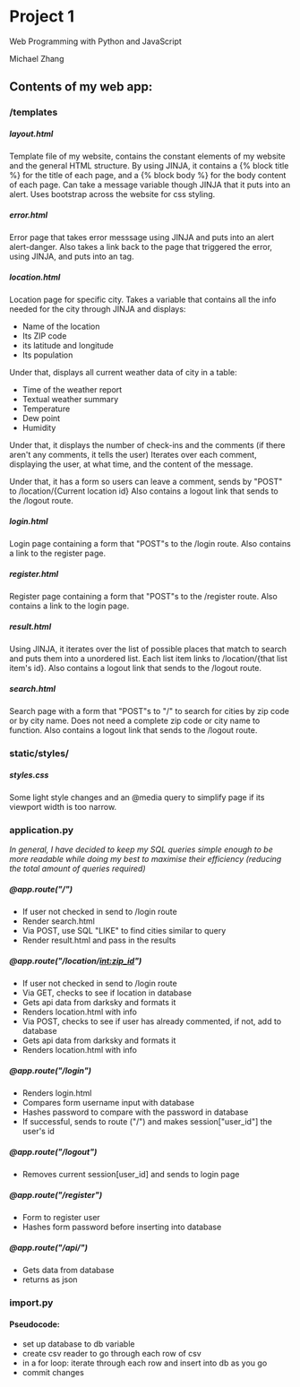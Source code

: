 # Project 1

Web Programming with Python and JavaScript

Michael Zhang

## Contents of my web app:

### /templates

##### layout.html
Template file of my website, contains the constant elements of my website and the general HTML structure. By using JINJA, it contains a {% block title %} for the title of each page, and a {% block body %} for the body content of each page. Can take a message variable though JINJA that it puts into an alert. Uses bootstrap across the website for css styling.


##### error.html
Error page that takes error messsage using JINJA and puts into an alert alert-danger. Also takes a link back to the page that triggered the error, using JINJA, and puts into an <a> tag.


##### location.html
Location page for specific city. Takes a variable that contains all the info needed for the city through JINJA and displays:
* Name of the location
* Its ZIP code
* its latitude and longitude
* Its population

Under that, displays all current weather data of city in a table:
* Time of the weather report
* Textual weather summary
* Temperature
* Dew point
* Humidity

Under that, it displays the number of check-ins and the comments (if there aren't any comments, it tells the user)
Iterates over each comment, displaying the user, at what time, and the content of the message.

Under that, it has a form so users can leave a comment, sends by "POST" to /location/{Current location id}
Also contains a logout link that sends to the /logout route.

##### login.html
Login page containing a form that "POST"s to the /login route. Also contains a link to the register page.


##### register.html
Register page containing a form that "POST"s to the /register route. Also contains a link to the login page.


##### result.html
Using JINJA, it iterates over the list of possible places that match to search and puts them into a unordered list. Each list item links to /location/{that list item's id}. Also contains a logout link that sends to the /logout route.

##### search.html
Search page with a form that "POST"s to "/" to search for cities by zip code or by city name. Does not need a complete zip code or city name to function. Also contains a logout link that sends to the /logout route.

### static/styles/
##### styles.css
Some light style changes and an @media query to simplify page if its viewport width is too narrow.

### application.py
_In general, I have decided to keep my SQL queries simple enough to be more readable while doing my best to maximise their efficiency (reducing the total amount of queries required)_

##### @app.route("/")
* If user not checked in send to /login route
* Render search.html
* Via POST, use SQL "LIKE" to find cities similar to query
* Render result.html and pass in the results

##### @app.route("/location/<int:zip_id>")
* If user not checked in send to /login route
* Via GET, checks to see if location in database
* Gets api data from darksky and formats it
* Renders location.html with info
* Via POST, checks to see if user has already commented, if not, add to database
* Gets api data from darksky and formats it
* Renders location.html with info

##### @app.route("/login")
* Renders login.html
* Compares form username input with database
* Hashes password to compare with the password in database
* If successful, sends to route ("/") and makes session["user_id"] the user's id

##### @app.route("/logout")
* Removes current session[user_id] and sends to login page

##### @app.route("/register")
* Form to register user
* Hashes form password before inserting into database

##### @app.route("/api/<zipcode>")
* Gets data from database
* returns as json

### import.py
#### Pseudocode:
* set up database to db variable
* create csv reader to go through each row of csv
* in a for loop: iterate through each row and insert into db as you go
* commit changes
